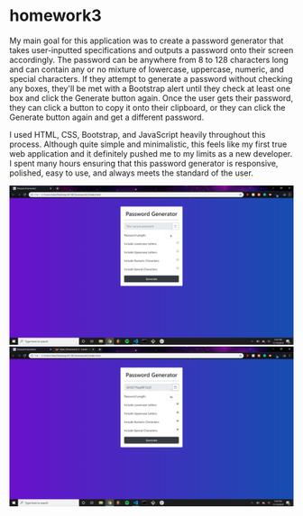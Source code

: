 # homework3

My main goal for this application was to create a password generator that takes user-inputted specifications and outputs a password onto their screen accordingly. The password can be anywhere from 8 to 128 characters long and can contain any or no mixture of lowercase, uppercase, numeric, and special characters. If they attempt to generate a password without checking any boxes, they'll be met with a Bootstrap alert until they check at least one box and click the Generate button again. Once the user gets their password, they can click a button to copy it onto their clipboard, or they can click the Generate button again and get a different password.

I used HTML, CSS, Bootstrap, and JavaScript heavily throughout this process. Although quite simple and minimalistic, this feels like my first true web application and it definitely pushed me to my limits as a new developer. I spent many hours ensuring that this password generator is responsive, polished, easy to use, and always meets the standard of the user.

![Screenshot 1](Assets/images/PasswordGenerator.png)
![Screenshot 2](Assets/images/PasswordGeneratorExample.png)